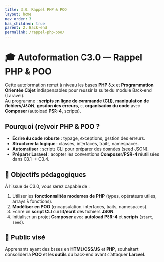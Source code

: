 ```yaml
---
title: 3.0. Rappel PHP & POO
layout: home
nav_order: 3
has_children: true
parent: 2. Back-end
permalink: /rappel-php-poo/
---
```


# 🎓 Autoformation C3.0 — Rappel PHP & POO

Cette autoformation remet à niveau les bases **PHP 8.x** et **Programmation Orientée Objet** indispensables pour réussir la suite du module Back-end (Laravel).  
Au programme : **scripts en ligne de commande (CLI)**, **manipulation de fichiers/JSON**, **gestion des erreurs**, et **organisation du code** avec **Composer** (autoload **PSR-4**, scripts).

## Pourquoi (re)voir PHP & POO ?
- **Écrire du code robuste** : typage, exceptions, gestion des erreurs.  
- **Structurer la logique** : classes, interfaces, traits, namespaces.  
- **Automatiser** : scripts CLI pour préparer des données (seed JSON).  
- **Préparer Laravel** : adopter les conventions **Composer/PSR-4** réutilisées dans C3.1 → C3.4.

## 🎯 Objectifs pédagogiques
À l’issue de C3.0, vous serez capable de :
1. Utiliser les **fonctionnalités modernes de PHP** (types, opérateurs utiles, arrays & fonctions).  
2. **Modéliser en POO** (encapsulation, interfaces, traits, namespaces).  
3. Écrire un **script CLI** qui **lit/écrit** des fichiers **JSON**.  
4. Initialiser un projet **Composer** avec **autoload PSR-4** et **scripts** (`start`, `seed`).  

## 👥 Public visé
Apprenants ayant des bases en **HTML/CSS/JS** et **PHP**, souhaitant consolider la **POO** et les **outils** du back-end avant d’attaquer **Laravel**.


